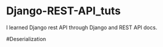 # Django-REST-API_tuts
I learned Django rest API through Django and REST API docs.

#Deserialization

